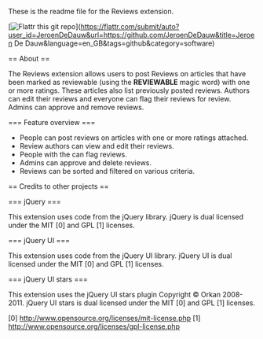 These is the readme file for the Reviews extension.
	
[![Flattr this git repo](http://api.flattr.com/button/flattr-badge-large.png)](https://flattr.com/submit/auto?user_id=JeroenDeDauw&url=https://github.com/JeroenDeDauw&title=Jeroen De Dauw&language=en_GB&tags=github&category=software) 

== About ==

The Reviews extension allows users to post Reviews on articles that have been marked as
reviewable (using the __REVIEWABLE__ magic word) with one or more ratings. These
articles also list previously posted reviews. Authors can edit their reviews and
everyone can flag their reviews for review. Admins can approve and remove reviews.

=== Feature overview ===

* People can post reviews on articles with one or more ratings attached.
* Review authors can view and edit their reviews.
* People with the can flag reviews.
* Admins can approve and delete reviews.
* Reviews can be sorted and filtered on various criteria.

== Credits to other projects ==

=== jQuery ===

This extension uses code from the jQuery library.
jQuery is dual licensed under the MIT [0] and GPL [1] licenses.

=== jQuery UI ===

This extension uses code from the jQuery UI library.
jQuery UI is dual licensed under the MIT [0] and GPL [1] licenses.

=== jQuery UI stars ===

This extension uses the jQuery UI stars plugin Copyright © Orkan 2008-2011.
jQuery UI stars is dual licensed under the MIT [0] and GPL [1] licenses.

[0] http://www.opensource.org/licenses/mit-license.php
[1] http://www.opensource.org/licenses/gpl-license.php
